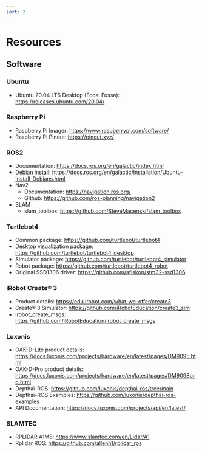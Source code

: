 ```yaml
---
sort: 2
---
```


# Resources

## Software

### Ubuntu 
  - Ubuntu 20.04 LTS Desktop (Focal Fossa): <https://releases.ubuntu.com/20.04/>

### Raspberry Pi 
  - Raspberry Pi Imager: <https://www.raspberrypi.com/software/>
  - Raspberry Pi Pinout: <https://pinout.xyz/>

### ROS2
  - Documentation: <https://docs.ros.org/en/galactic/index.html>
  - Debian Install: <https://docs.ros.org/en/galactic/Installation/Ubuntu-Install-Debians.html>
  - Nav2
    - Documentation: <https://navigation.ros.org/>
    - Github: <https://github.com/ros-planning/navigation2>
  - SLAM
    - slam_toolbox: <https://github.com/SteveMacenski/slam_toolbox>

### Turtlebot4
  - Common package: <https://github.com/turtlebot/turtlebot4>
  - Desktop visualization package: <https://github.com/turtlebot/turtlebot4_desktop>
  - Simulator package: <https://github.com/turtlebot/turtlebot4_simulator>
  - Robot package: <https://github.com/turtlebot/turtlebot4_robot>
  - Original SSD1306 driver: <https://github.com/afiskon/stm32-ssd1306>

### iRobot Create® 3
  - Product details: <https://edu.irobot.com/what-we-offer/create3>
  - Create® 3 Simulator: <https://github.com/iRobotEducation/create3_sim>
  - irobot_create_msgs: <https://github.com/iRobotEducation/irobot_create_msgs>

### Luxonis
  - OAK-D-Lite product details: <https://docs.luxonis.com/projects/hardware/en/latest/pages/DM9095.html>
  - OAK-D-Pro product details: <https://docs.luxonis.com/projects/hardware/en/latest/pages/DM9098pro.html>
  - Depthai-ROS: <https://github.com/luxonis/depthai-ros/tree/main>
  - Depthai-ROS Examples: <https://github.com/luxonis/depthai-ros-examples>
  - API Documentation: <https://docs.luxonis.com/projects/api/en/latest/>

### SLAMTEC
  - RPLIDAR A1M8: <https://www.slamtec.com/en/Lidar/A1>
  - Rplidar ROS: <https://github.com/allenh1/rplidar_ros>
